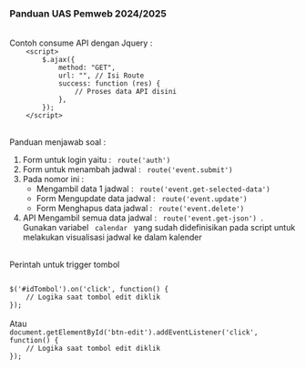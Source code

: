 <h3> Panduan UAS Pemweb 2024/2025 </h3> 
<br />Contoh consume API dengan Jquery :
<code>
    &lt;script&gt;
        $.ajax({
    		method: "GET",
    		url: "", // Isi Route
    		success: function (res) {
    			// Proses data API disini
    		},
    	});
    &lt;/script&gt;
</code>

<br /> Panduan menjawab soal :
<ol>
    <li> Form untuk login yaitu : <code> route('auth') </code> </li>
    <li> Form untuk menambah jadwal : <code> route('event.submit') </code> </li>
    <li> Pada nomor ini : 
        <ul>
            <li> Mengambil data 1 jadwal : <code> route('event.get-selected-data') </code> </li>
            <li> Form Mengupdate data jadwal : <code> route('event.update') </code> </li>
            <li> Form Menghapus data jadwal : <code> route('event.delete') </code> </li>
        </ul>
    </li>
    <li> API Mengambil semua data jadwal : <code> route('event.get-json') </code>. Gunakan variabel <code> calendar </code> yang sudah didefinisikan pada script untuk melakukan visualisasi jadwal ke dalam kalender </li>
</ol>

<br /> Perintah untuk trigger tombol

<code>
$('#idTombol').on('click', function() {
    // Logika saat tombol edit diklik
});
</code>
<br /> Atau
<code>
document.getElementById('btn-edit').addEventListener('click', function() {
    // Logika saat tombol edit diklik
});
</code>
